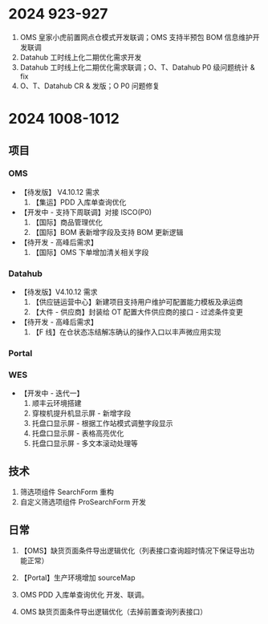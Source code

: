 # 2024 923-927

1. OMS 皇家小虎前置网点仓模式开发联调；OMS 支持半预包 BOM 信息维护开发联调
2. Datahub 工时线上化二期优化需求开发
3. Datahub 工时线上化二期优化需求联调；O、T、Datahub P0 级问题统计 & fix
4. O、T、Datahub CR & 发版；O P0 问题修复

# 2024 1008-1012

## 项目

### OMS

- 【待发版】 V4.10.12 需求
	 1. 【集运】PDD 入库单查询优化
- 【开发中 - 支持下周联调】对接 ISCO(P0)
	1. 【国际】商品管理优化
	2. 【国际】BOM 表新增字段及支持 BOM 更新逻辑
- 【待开发 - 高峰后需求】
	1. 【国际】OMS 下单增加清关相关字段

### Datahub

- 【待发版】V4.10.12 需求
	 1. 【供应链运营中心】新建项目支持用户维护可配置能力模板及承运商
	 2. 【大件 - 供应商】封装给 OT 配置大件供应商的接口 - 过滤条件变更
- 【待开发 - 高峰后需求】
	1. 【F 线】在仓状态冻结解冻确认的操作入口以丰声微应用实现

### Portal

### WES

- 【开发中 - 迭代一】
	1. 顺丰云环境搭建
	2. 穿梭机提升机显示屏 - 新增字段
	3. 托盘口显示屏 - 根据工作站模式调整字段显示
	4. 托盘口显示屏 - 表格高亮优化
	5. 托盘口显示屏 - 多文本滚动处理等

## 技术

1. 筛选项组件 SearchForm 重构
2. 自定义筛选项组件 ProSearchForm 开发

## 日常

1. 【OMS】缺货页面条件导出逻辑优化（列表接口查询超时情况下保证导出功能正常）
2. 【Portal】生产环境增加 sourceMap



3. OMS PDD 入库单查询优化 开发、联调。
4. OMS 缺货页面条件导出逻辑优化（去掉前置查询列表接口）
